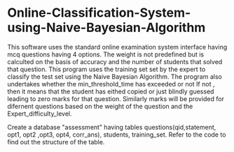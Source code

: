 Online-Classification-System-using-Naive-Bayesian-Algorithm
===========================================================
This software uses the standard online examination system interface having mcq questions having 4 options. The weight is not predefined but is calculted on the basis of accuracy and the number of students that solved that question.
This program uses the training set set by the expert to classify the test set using the Naive Bayesian Algorithm.
The program also undertakes whether the min_threshold_time has exceeded or not If not , then it means that the student has eithed copied or just blindly guessed leading to zero marks for that question. Similarly marks will be provided for difernent questions based on the weight of the question and the Expert_difficulty_level.

Create a database "assessment" having tables questions(qid,statement, opt1, opt2 ,opt3, opt4, corr_ans), students, training_set. Refer to the code to find out the structure of the table.
